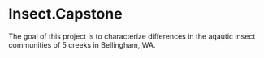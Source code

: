 # Insect.Capstone

The goal of this project is to characterize differences in the aqautic insect communities of 5 creeks in Bellingham, WA.
